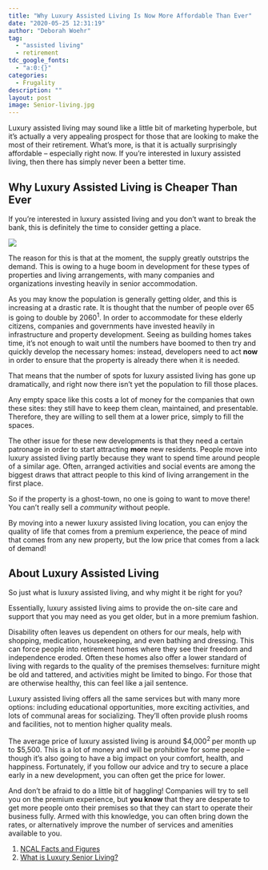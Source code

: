 ```yaml
---
title: "Why Luxury Assisted Living Is Now More Affordable Than Ever"
date: "2020-05-25 12:31:19"
author: "Deborah Woehr"
tag:
  - "assisted living"
  - retirement
tdc_google_fonts:
  - "a:0:{}"
categories:
  - Frugality
description: ""
layout: post
image: Senior-living.jpg
---
```


Luxury assisted living may sound like a little bit of marketing hyperbole, but it’s actually a very appealing prospect for those that are looking to make the most of their retirement. What’s more, is that it is actually surprisingly affordable – especially right now. If you’re interested in luxury assisted living, then there has simply never been a better time.

## Why Luxury Assisted Living is Cheaper Than Ever

If you’re interested in luxury assisted living and you don’t want to break the bank, this is definitely the time to consider getting a place.

![](../uploads/2020/04/Senior-living.jpg)

The reason for this is that at the moment, the supply greatly outstrips the demand. This is owing to a huge boom in development for these types of properties and living arrangements, with many companies and organizations investing heavily in senior accommodation.

As you may know the population is generally getting older, and this is increasing at a drastic rate. It is thought that the number of people over 65 is going to double by 2060<sup>1</sup>. In order to accommodate for these elderly citizens, companies and governments have invested heavily in infrastructure and property development. Seeing as building homes takes time, it’s not enough to wait until the numbers have boomed to then try and quickly develop the necessary homes: instead, developers need to act **now** in order to ensure that the property is already there when it is needed.

That means that the number of spots for luxury assisted living has gone up dramatically, and right now there isn’t yet the population to fill those places.

Any empty space like this costs a lot of money for the companies that own these sites: they still have to keep them clean, maintained, and presentable. Therefore, they are willing to sell them at a lower price, simply to fill the spaces.

The other issue for these new developments is that they need a certain patronage in order to start attracting **more** new residents. People move into luxury assisted living partly because they want to spend time around people of a similar age. Often, arranged activities and social events are among the biggest draws that attract people to this kind of living arrangement in the first place.

So if the property is a ghost-town, no one is going to want to move there! You can’t really sell a _community_ without people.

By moving into a newer luxury assisted living location, you can enjoy the quality of life that comes from a premium experience, the peace of mind that comes from any new property, but the low price that comes from a lack of demand!

## About Luxury Assisted Living

So just what is luxury assisted living, and why might it be right for you?

Essentially, luxury assisted living aims to provide the on-site care and support that you may need as you get older, but in a more premium fashion.

Disability often leaves us dependent on others for our meals, help with shopping, medication, housekeeping, and even bathing and dressing. This can force people into retirement homes where they see their freedom and independence eroded. Often these homes also offer a lower standard of living with regards to the quality of the premises themselves: furniture might be old and tattered, and activities might be limited to bingo. For those that are otherwise healthy, this can feel like a jail sentence.

Luxury assisted living offers all the same services but with many more options: including educational opportunities, more exciting activities, and lots of communal areas for socializing. They’ll often provide plush rooms and facilities, not to mention higher quality meals.

The average price of luxury assisted living is around $4,000<sup>2 </sup>per month up to $5,500. This is a lot of money and will be prohibitive for some people – though it’s also going to have a big impact on your comfort, health, and happiness. Fortunately, if you follow our advice and try to secure a place early in a new development, you can often get the price for lower.

And don’t be afraid to do a little bit of haggling! Companies will try to sell you on the premium experience, but **you know** that they are desperate to get more people onto their premises so that they can start to operate their business fully. Armed with this knowledge, you can often bring down the rates, or alternatively improve the number of services and amenities available to you.

1. [NCAL Facts and Figures](https://www.ahcancal.org/ncal/facts/Pages/default.aspx)
2. [What is Luxury Senior Living?](https://stuffanswered.com/what-is-luxury-senior-living/)
